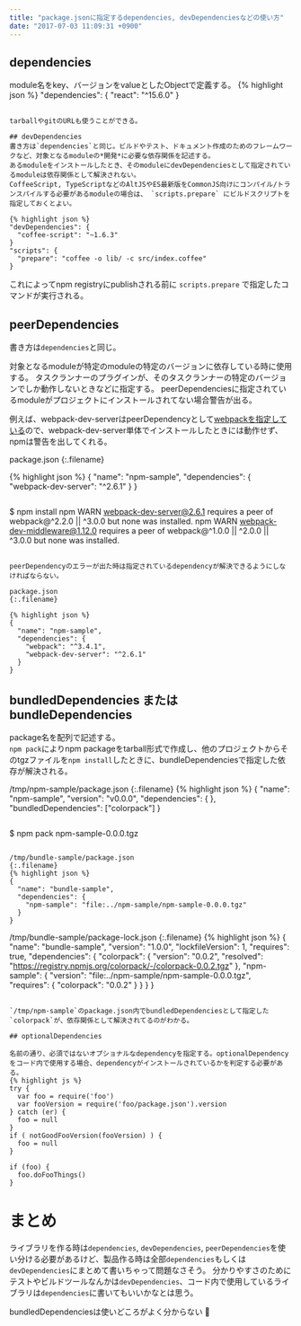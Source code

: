 ```yaml
---
title: "package.jsonに指定するdependencies, devDependenciesなどの使い方"
date: "2017-07-03 11:09:31 +0900"
---
```



## dependencies
module名をkey、バージョンをvalueとしたObjectで定義する。
{% highlight json %}
"dependencies": {
  "react": "^15.6.0"
  }
```

tarballやgitのURLも使うことができる。

## devDependencies
書き方は`dependencies`と同じ。ビルドやテスト、ドキュメント作成のためのフレームワークなど、対象となるmoduleの*開発*に必要な依存関係を記述する。
あるmoduleをインストールしたとき、そのmoduleにdevDependenciesとして指定されているmoduleは依存関係として解決されない。
CoffeeScript, TypeScriptなどのAltJSやES最新版をCommonJS向けにコンパイル/トランスパイルする必要があるmoduleの場合は、 `scripts.prepare` にビルドスクリプトを指定しておくとよい。

{% highlight json %}
"devDependencies": {
  "coffee-script": "~1.6.3"
}
"scripts": {
  "prepare": "coffee -o lib/ -c src/index.coffee"
}
```

これによってnpm registryにpublishされる前に `scripts.prepare` で指定したコマンドが実行される。

## peerDependencies
書き方は`dependencies`と同じ。

対象となるmoduleが特定のmoduleの特定のバージョンに依存している時に使用する。
タスクランナーのプラグインが、そのタスクランナーの特定のバージョンでしか動作しないときなどに指定する。
peerDependenciesに指定されているmoduleがプロジェクトにインストールされてない場合警告が出る。

例えば、webpack-dev-serverはpeerDependencyとして[webpackを指定している](https://github.com/webpack/webpack-dev-server/blob/master/package.json#L7)ので、webpack-dev-server単体でインストールしたときには動作せず、npmは警告を出してくれる。

package.json
{:.filename}

{% highlight json %}
{
  "name": "npm-sample",
  "dependencies": {
    "webpack-dev-server": "^2.6.1"
  }
}
```

```
$ npm install
npm WARN webpack-dev-server@2.6.1 requires a peer of webpack@^2.2.0 || ^3.0.0 but none was installed.
npm WARN webpack-dev-middleware@1.12.0 requires a peer of webpack@^1.0.0 || ^2.0.0 || ^3.0.0 but none was installed.
```

peerDependencyのエラーが出た時は指定されているdependencyが解決できるようにしなければならない。

package.json
{:.filename}

{% highlight json %}
{
  "name": "npm-sample",
  "dependencies": {
    "webpack": "^3.4.1",
    "webpack-dev-server": "^2.6.1"
  }
}
```

## bundledDependencies または bundleDependencies
package名を配列で記述する。  
`npm pack`によりnpm packageをtarball形式で作成し、他のプロジェクトからそのtgzファイルを`npm install`したときに、bundleDependenciesで指定した依存が解決される。

/tmp/npm-sample/package.json
{:.filename}
{% highlight json %}
{
  "name": "npm-sample",
  "version": "v0.0.0",
  "dependencies": {
  },
  "bundledDependencies": ["colorpack"]
}
```

```
$ npm pack
npm-sample-0.0.0.tgz
```

/tmp/bundle-sample/package.json
{:.filename}
{% highlight json %}
{
  "name": "bundle-sample",
  "dependencies": {
    "npm-sample": "file:../npm-sample/npm-sample-0.0.0.tgz"
  }
}
```


/tmp/bundle-sample/package-lock.json
{:.filename}
{% highlight json %}
{
  "name": "bundle-sample",
  "version": "1.0.0",
  "lockfileVersion": 1,
  "requires": true,
  "dependencies": {
    "colorpack": {
      "version": "0.0.2",
      "resolved": "https://registry.npmjs.org/colorpack/-/colorpack-0.0.2.tgz"
    },
    "npm-sample": {
      "version": "file:../npm-sample/npm-sample-0.0.0.tgz",
      "requires": {
        "colorpack": "0.0.2"
      }
    }
  }
}
```

`/tmp/npm-sample`のpackage.json内でbundledDependenciesとして指定した`colorpack`が、依存関係として解決されてるのがわかる。

## optionalDependencies

名前の通り、必須ではないオプショナルなdependencyを指定する。optionalDependencyをコード内で使用する場合、dependencyがインストールされているかを判定する必要がある。
{% highlight js %}
try {
  var foo = require('foo')
  var fooVersion = require('foo/package.json').version
} catch (er) {
  foo = null
}
if ( notGoodFooVersion(fooVersion) ) {
  foo = null
}

if (foo) {
  foo.doFooThings()
}
```

# まとめ
ライブラリを作る時は`dependencies`, `devDependencies`, `peerDependencies`を使い分ける必要があるけど、製品作る時は全部`dependencies`もしくは`devDependencies`にまとめて書いちゃって問題なさそう。
分かりやすさのためにテストやビルドツールなんかは`devDependencies`、コード内で使用しているライブラリは`dependencies`に書いてもいいかなとは思う。

bundledDependenciesは使いどころがよく分からない 🤔
